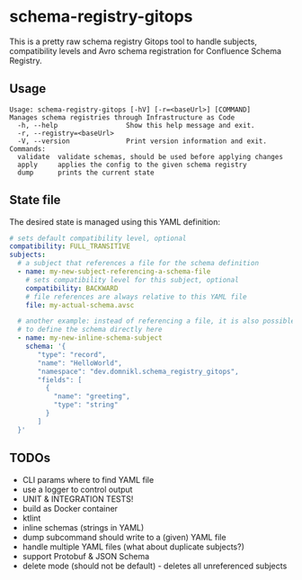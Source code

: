 # schema-registry-gitops

This is a pretty raw schema registry Gitops tool to handle subjects, compatibility levels and Avro schema registration for Confluence Schema Registry.

## Usage

```
Usage: schema-registry-gitops [-hV] [-r=<baseUrl>] [COMMAND]
Manages schema registries through Infrastructure as Code
  -h, --help                 Show this help message and exit.
  -r, --registry=<baseUrl>
  -V, --version              Print version information and exit.
Commands:
  validate  validate schemas, should be used before applying changes
  apply     applies the config to the given schema registry
  dump      prints the current state
```

## State file

The desired state is managed using this YAML definition:

```yaml
# sets default compatibility level, optional
compatibility: FULL_TRANSITIVE
subjects:
  # a subject that references a file for the schema definition
  - name: my-new-subject-referencing-a-schema-file
    # sets compatibility level for this subject, optional
    compatibility: BACKWARD
    # file references are always relative to this YAML file
    file: my-actual-schema.avsc

  # another example: instead of referencing a file, it is also possible
  # to define the schema directly here
  - name: my-new-inline-schema-subject
    schema: '{
       "type": "record",
       "name": "HelloWorld",
       "namespace": "dev.domnikl.schema_registry_gitops",
       "fields": [
         {
           "name": "greeting",
           "type": "string"
         }
       ]
  }'
```

## TODOs

* CLI params where to find YAML file
* use a logger to control output
* UNIT & INTEGRATION TESTS!
* build as Docker container
* ktlint
* inline schemas (strings in YAML)
* dump subcommand should write to a (given) YAML file
* handle multiple YAML files (what about duplicate subjects?)
* support Protobuf & JSON Schema
* delete mode (should not be default) - deletes all unreferenced subjects

